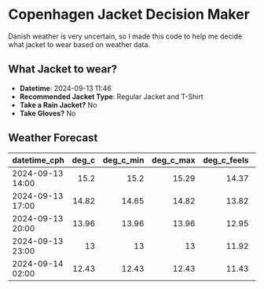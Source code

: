 
# Copenhagen Jacket Decision Maker

Danish weather is very uncertain, so I made this code to help me decide what jacket to wear based on weather data.

## What Jacket to wear?

- **Datetime**: 2024-09-13 11:46
- **Recommended Jacket Type**: Regular Jacket and T-Shirt
- **Take a Rain Jacket?** No
- **Take Gloves?** No

## Weather Forecast
| datetime_cph     |   deg_c |   deg_c_min |   deg_c_max |   deg_c_feels | weather   | wind   | rain   |
|:-----------------|--------:|------------:|------------:|--------------:|:----------|:-------|:-------|
| 2024-09-13 14:00 |   15.2  |       15.2  |       15.29 |         14.37 | Clouds    | Medium | None   |
| 2024-09-13 17:00 |   14.82 |       14.65 |       14.82 |         13.82 | Clouds    | Medium | None   |
| 2024-09-13 20:00 |   13.96 |       13.96 |       13.96 |         12.95 | Clouds    | Medium | None   |
| 2024-09-13 23:00 |   13    |       13    |       13    |         11.92 | Clouds    | Medium | None   |
| 2024-09-14 02:00 |   12.43 |       12.43 |       12.43 |         11.43 | Clouds    | Medium | None   |
        
